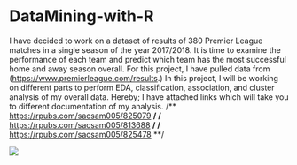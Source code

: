# DataMining-with-R
I have decided to work on a dataset of results of 380 Premier League matches in a single season of the year 2017/2018. It is time to examine the performance of each team and predict which team has the most successful home and away season overall. For this project, I have pulled data from (https://www.premierleague.com/results.)
In this project, I will be working on different parts to perform EDA, classification, association, and cluster analysis of my overall data. Hereby; I have attached links which will take you to different documentation of my analysis.
/** https://rpubs.com/sacsam005/825079 **/
/** https://rpubs.com/sacsam005/813688 **/
/** https://rpubs.com/sacsam005/825478 **/


<img src="https://sportshandle.com/wp-content/uploads/2019/03/sports-betting-data.jpg">
